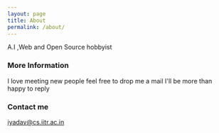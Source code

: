 ```yaml
---
layout: page
title: About
permalink: /about/
---
```


 A.I ,Web and Open Source hobbyist

### More Information
I love meeting new people feel free to drop me a mail
I'll be more than happy to reply


### Contact me

[iyadav@cs.iitr.ac.in](mailto:iyadav@cs.iitr.ac.in)

